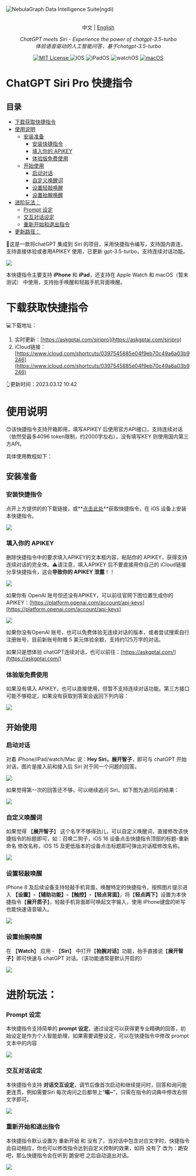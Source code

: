 <picture>
  <source media="(prefers-color-scheme: dark)" srcset="https://picloud-1302482767.cos.ap-nanjing.myqcloud.com/PicGo/202303121108782.png">
  <img alt="NebulaGraph Data Intelligence Suite(ngdi)" src="https://picloud-1302482767.cos.ap-nanjing.myqcloud.com/PicGo/202303121108782.png">
</picture>
<p align="center">
    <br> 中文 | <a href="README_en_US.md">English</a>
</p>
<p align="center">
    <em>ChatGPT meets Siri - Experience the power of chatgpt-3.5-turbo</em>
  <br>
    <em>体验语音驱动的人工智能问答，基于chatgpt-3.5-turbo</em>
</p>

<p align="center">
<a href="LICENSE" target="_blank">
    <img alt="MIT License" src="https://img.shields.io/badge/license-MIT-blue?style=flat-square" />
</a>

<!-- iOS Badge -->
<img alt="iOS" src="https://img.shields.io/badge/iOS-14--16-orange" />
  
<!-- iPadOS Badge -->
<img alt="iPadOS" src="https://img.shields.io/badge/iPadOS-14--16-brightgreen" />

<!-- watchOS Badge -->
<img alt="watchOS" src="https://img.shields.io/badge/watchOS-7--9-blue" />


<a href="https://github.com/yetone/openai-translator/releases" target="_blank">
<img alt="macOS" src="https://img.shields.io/badge/-macOS-black?style=flat-square&logo=apple&logoColor=white" />
</a>
</p>

# ChatGPT Siri Pro 快捷指令

## 目录

-   [下载获取快捷指令](#下载获取快捷指令)
-   [使用说明](#使用说明)
    -   [安装准备](#安装准备)
        -   [安装快捷指令](#安装快捷指令)
        -   [填入你的 APIKEY](#填入你的-APIKEY)
        -   [体验版免费使用](#体验版免费使用)
    -   [开始使用](#开始使用)
        -   [启动对话](#启动对话)
        -   [自定义唤醒词](#自定义唤醒词)
        -   [设置轻敲唤醒](#设置轻敲唤醒)
        -   [设置抬腕唤醒](#设置抬腕唤醒)
-   [进阶玩法：](#进阶玩法)
    -   [Prompt 设定](#Prompt-设定)
    -   [交互对话设定](#交互对话设定)
    -   [重新开始和退出指令](#重新开始和退出指令)
-   [更新路径：](#更新路径)

🎁这是一款将chatGPT 集成到 Siri 的项目，采用快捷指令编写，支持国内直连，支持直接体验或者用APIKEY 使用，已更新 gpt-3.5-turbo，支持连续对话功能。

![](https://picloud-1302482767.cos.ap-nanjing.myqcloud.com/20230307/79f697a3b2a18.png)

本快捷指令主要支持 **iPhone**  和  **iPad ​**，还支持在 Apple Watch 和 macOS（暂未测试） 中使用，支持抬手唤醒和轻敲手机背面唤醒。

# 下载获取快捷指令

💻下载地址：

1. 实时更新：[https://askgptai.com/siripro](https://askgptai.com/siripro)
2. iCloud链接：[https://www.icloud.com/shortcuts/0397545885e04f9eb70c49a6a03b9246](https://www.icloud.com/shortcuts/0397545885e04f9eb70c49a6a03b9246)

👆更新时间：2023.03.12 10:42


# 使用说明

😊该快捷指令支持开箱即用，填写APIKEY 后使用官方API接口，支持连续对话（依然受最多4096 token限制，约2000字左右），没有填写KEY 则使用国内第三方API。

具体使用教程如下：

## 安装准备

### **安装快捷指令**

点开上方提供的的下载链接，或**[点击此处](https://askgptai.com/siripro)**获取快捷指令，在 iOS 设备上安装本快捷指令。

![](https://picloud-1302482767.cos.ap-nanjing.myqcloud.com/20230309/45c9781b98fe2.png)

### **填入你的 APIKEY**

删除快捷指令中的要求填入APIKEY的文本框内容，粘贴你的 APIKEY，获得支持连续对话的完全体。⚠请注意，填入APIKEY 后不要直接用你自己的 iCloud链接分享快捷指令，这会**导致你的 APIKEY 泄露**！！

![](https://picloud-1302482767.cos.ap-nanjing.myqcloud.com/20230309/7b6127825440f.png)

如果你有 OpenAI 账号但还没有APIKEY，可以前往官网下图位置生成你的 APIKEY：[https://platform.openai.com/account/api-keys](https://platform.openai.com/account/api-keys)

![](https://picloud-1302482767.cos.ap-nanjing.myqcloud.com/20230308/33272423dd5c9.png)

如果你没有OpenAI 账号，也可以免费体验无连续对话的版本，或者尝试搜索自行注册账号，目前新账号附赠 5 美元体验余额，支持约125万字的对话。

如果只是想体验 chatGPT连续对话，也可以前往：[https://askgptai.com/](https://askgptai.com/)


### **体验版免费使用**

如果没有填入 APIKEY，也可以直接使用，但暂不支持连续对话功能。第三方接口可能不够稳定，如果没有获取到答案会返回下列内容：

![](https://picloud-1302482767.cos.ap-nanjing.myqcloud.com/20230309/101a1c6f62d32.jpg)

## 开始使用

### **启动对话**

对着 iPhone/iPad/watch/Mac 说：**Hey Siri，展开智子**，即可与 chatGPT 开始对话，图片是接入前和接入后 Siri 对于同一个问题的回答。

![](https://picloud-1302482767.cos.ap-nanjing.myqcloud.com/20230309/6e51cc8ffcaa7.jpg)

如果觉得第一次的回答还不够，可以继续追问 Siri，如下图为追问后的结果：

![](https://picloud-1302482767.cos.ap-nanjing.myqcloud.com/20230309/f7293c87414c2.jpg)

### **自定义唤醒词**

如果觉得 【**展开智子**】 这个名字不够得劲儿，可以自定义唤醒词，直接修改该快捷指令的标题即可，如：召唤二狗子，iOS 16 设备点击快捷指令顶部的标题-重新命名 修改名称，iOS 15 及更低版本的设备点击标题即可弹出对话框修改名称。

![](https://picloud-1302482767.cos.ap-nanjing.myqcloud.com/20230309/9dd5ce36acdb7.png)

### **设置轻敲唤醒**

iPhone 8 及后续设备支持轻敲手机背面，唤醒特定的快捷指令，按照图片提示进入 **【设置】-【辅助功能】-【触控】-【轻点背面】**，将【**轻点两下**】设置为本快捷指令【**展开质子**】，轻敲手机背面即可唤起文字输入，使用 iPhone键盘的听写也能快速语音输入。

![](https://picloud-1302482767.cos.ap-nanjing.myqcloud.com/20230309/c8669f0af6236.jpg)

### **设置抬腕唤醒**

在 【**Watch**】 应用 - 【**Siri**】 中打开【**抬腕对话**】功能，抬手直接说【**展开智子**】即可快速与 chatGPT 对话。（该功能通常是默认开启的）

![](https://picloud-1302482767.cos.ap-nanjing.myqcloud.com/20230309/34f136db11aca.jpg)

# 进阶玩法：

### **Prompt 设定**

本快捷指令支持简单的 **prompt 设定**，通过设定可以获得更专业精确的回答，初始设定是作为个人智能助理，如果需要调整设定，可以在快捷指令中修改 prompt 文本中的内容

![](https://picloud-1302482767.cos.ap-nanjing.myqcloud.com/20230309/770fa260e05b1.png)

### **交互对话**设定

本快捷指令支持 **对话交互设定**，调节后像首次启动和继续提问时，回答和询问能更连贯，例如需要Siri 每次询问之后都带上“**喵~**”，只需在指令的词典中修改右侧文字即可。

![](https://picloud-1302482767.cos.ap-nanjing.myqcloud.com/20230309/ce2658e9076f9.jpg)

### **重新开始和退出指令**

本快捷指令默认设置为 重新开始 和 没有了，当对话中包含对应文字时，快捷指令会自动相应，你也可以修改指令达到自定义控制的效果，如将 没有了 改为：跪安吧，那么快捷指令会在听到 跪安吧 之后自动退出对话。

![](https://picloud-1302482767.cos.ap-nanjing.myqcloud.com/20230309/c09042b0c9352.jpg)
